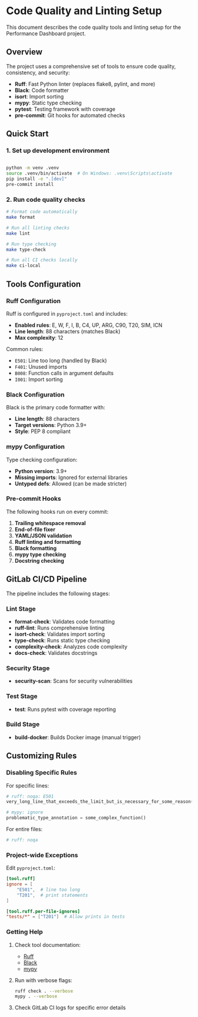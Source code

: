 # Code Quality and Linting Setup

This document describes the code quality tools and linting setup for the Performance Dashboard project.

## Overview

The project uses a comprehensive set of tools to ensure code quality, consistency, and security:

- **Ruff**: Fast Python linter (replaces flake8, pylint, and more)
- **Black**: Code formatter
- **isort**: Import sorting
- **mypy**: Static type checking
- **pytest**: Testing framework with coverage
- **pre-commit**: Git hooks for automated checks

## Quick Start

### 1. Set up development environment

```bash

python -m venv .venv
source .venv/bin/activate  # On Windows: .venv\Scripts\activate
pip install -e ".[dev]"
pre-commit install
```

### 2. Run code quality checks

```bash
# Format code automatically
make format

# Run all linting checks
make lint

# Run type checking
make type-check

# Run all CI checks locally
make ci-local
```

## Tools Configuration

### Ruff Configuration

Ruff is configured in `pyproject.toml` and includes:

- **Enabled rules**: E, W, F, I, B, C4, UP, ARG, C90, T20, SIM, ICN
- **Line length**: 88 characters (matches Black)
- **Max complexity**: 12

Common rules:

- `E501`: Line too long (handled by Black)
- `F401`: Unused imports
- `B008`: Function calls in argument defaults
- `I001`: Import sorting

### Black Configuration

Black is the primary code formatter with:

- **Line length**: 88 characters
- **Target versions**: Python 3.9+
- **Style**: PEP 8 compliant

### mypy Configuration

Type checking configuration:

- **Python version**: 3.9+
- **Missing imports**: Ignored for external libraries
- **Untyped defs**: Allowed (can be made stricter)

### Pre-commit Hooks

The following hooks run on every commit:

1. **Trailing whitespace removal**
2. **End-of-file fixer**
3. **YAML/JSON validation**
4. **Ruff linting and formatting**
5. **Black formatting**
6. **mypy type checking**
7. **Docstring checking**

## GitLab CI/CD Pipeline

The pipeline includes the following stages:

### Lint Stage

- **format-check**: Validates code formatting
- **ruff-lint**: Runs comprehensive linting
- **isort-check**: Validates import sorting
- **type-check**: Runs static type checking
- **complexity-check**: Analyzes code complexity
- **docs-check**: Validates docstrings

### Security Stage

- **security-scan**: Scans for security vulnerabilities

### Test Stage

- **test**: Runs pytest with coverage reporting

### Build Stage

- **build-docker**: Builds Docker image (manual trigger)

## Customizing Rules

### Disabling Specific Rules

For specific lines:

```python
# ruff: noqa: E501
very_long_line_that_exceeds_the_limit_but_is_necessary_for_some_reason()

# mypy: ignore
problematic_type_annotation = some_complex_function()
```

For entire files:

```python
# ruff: noqa
```

### Project-wide Exceptions

Edit `pyproject.toml`:

```toml
[tool.ruff]
ignore = [
    "E501",  # line too long
    "T201",  # print statements
]

[tool.ruff.per-file-ignores]
"tests/*" = ["T201"]  # Allow prints in tests
```

### Getting Help

1. Check tool documentation:
   - [Ruff](https://beta.ruff.rs/docs/)
   - [Black](https://black.readthedocs.io/)
   - [mypy](https://mypy.readthedocs.io/)

2. Run with verbose flags:

   ```bash
   ruff check . --verbose
   mypy . --verbose
   ```

3. Check GitLab CI logs for specific error details
